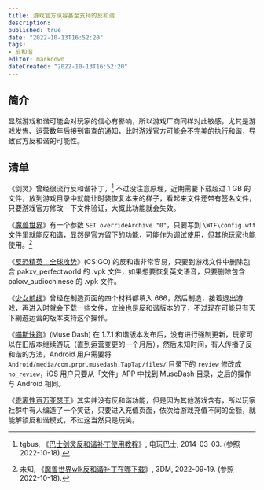 ```yaml
---
title: 游戏官方纵容甚至支持的反和谐
description:
published: true
date: "2022-10-13T16:52:20"
tags:
- 反和谐
editor: markdown
dateCreated: "2022-10-13T16:52:20"
---
```


## 简介

显然游戏和谐可能会对玩家的信心有影响，所以游戏厂商同样对此敏感，尤其是游戏发售、运营数年后接到审查的通知，此时游戏官方可能会不完美的执行和谐，导致官方反和谐的可能性。

## 清单

《剑灵》曾经很流行反和谐补丁，[^246958] 不过没注意原理，近期需要下载超过 1 GB 的文件，放到游戏目录中就能让时装恢复本来的样子，看起来文件还带有签名文件，只要游戏官方修改一下文件验证，大概此功能就会失效。

[^246958]: tgbus, 《[巴士剑灵反和谐补丁使用教程](https://web.archive.org/web/20220119071053/http://bns.tgbus.com/news/246958.shtml)》, 电玩巴士, 2014-03-03. (参照 2022-10-18).

《[魔兽世界](/game/魔兽世界.md)》有一个参数 `SET overrideArchive "0"`，只要写到 `\WTF\config.wtf` 文件里就能反和谐，显然是官方留下的功能，可能作为调试使用，但其他玩家也能使用。[^202277]

[^202277]: 未知, 《[魔兽世界wlk反和谐补丁在哪下载](https://web.archive.org/web/20221018015217/https://ol.3dmgame.com/gl/202277.html)》, 3DM, 2022-09-19. (参照 2022-10-18).

《[反恐精英：全球攻势](/game/CSGO.md)》(CS:GO) 的反和谐非常容易，只要到游戏文件中删除包含 pakxv_perfectworld 的 .vpk 文件，如果想要恢复英文语音，只要删除包含 pakxv_audiochinese 的 .vpk 文件。

《[少女前线](/game/少女前线.md)》曾经在制造页面的四个材料都填入 666，然后制造，接着退出游戏，再进入时就会下载一些文件，立绘也是反和谐版本的了，不过现在可能只有天下網遊运营的版本支持这个操作。

《[喵斯快跑](/game/Muse_Dash.md)》(Muse Dash) 在 1.7.1 和谐版本发布后，没有进行强制更新，玩家可以在旧版本继续游玩（直到运营变更的一个月后），然后未知时间，有人传播了反和谐的方法，Android 用户需要将 `Android/media/com.prpr.musedash.TapTap/files/` 目录下的 `review`  修改成 `no_review`，iOS 用户只要从「文件」APP 中找到 MuseDash 目录，之后的操作与 Android 相同。

《[乖离性百万亚瑟王](/game/乖离性百万亚瑟王.md)》其实并没有反和谐功能，但是因为其他游戏含有，所以玩家社群中有人编造了一个笑话，只要进入充值页面，依次给游戏充值不同的金额，就能解锁反和谐模式，不过这当然只是玩笑。
